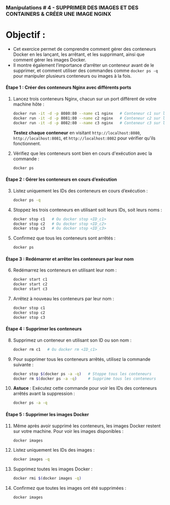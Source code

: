 
### **Manipulations # 4 - SUPPRIMER DES IMAGES ET DES CONTAINERS & CRÉER UNE IMAGE NGINX**

# **Objectif** :
- Cet exercice permet de comprendre comment gérer des conteneurs Docker en les lançant, les arrêtant, et les supprimant, ainsi que comment gérer les images Docker. 
- Il montre également l’importance d’arrêter un conteneur avant de le supprimer, et comment utiliser des commandes comme `docker ps -q` pour manipuler plusieurs conteneurs ou images à la fois.

#### Étape 1 : Créer des conteneurs Nginx avec différents ports
1. Lancez trois conteneurs Nginx, chacun sur un port différent de votre machine hôte :
   ```bash
   docker run -it -d -p 8080:80 --name c1 nginx   # Conteneur c1 sur le port 8080
   docker run -it -d -p 8081:80 --name c2 nginx   # Conteneur c2 sur le port 8081
   docker run -it -d -p 8082:80 --name c3 nginx   # Conteneur c3 sur le port 8082
   ```
   **Testez chaque conteneur** en visitant `http://localhost:8080`, `http://localhost:8081`, et `http://localhost:8082` pour vérifier qu'ils fonctionnent.

2. Vérifiez que les conteneurs sont bien en cours d'exécution avec la commande :
   ```bash
   docker ps
   ```

#### Étape 2 : Gérer les conteneurs en cours d’exécution

3. Listez uniquement les IDs des conteneurs en cours d’exécution :
   ```bash
   docker ps -q
   ```

4. Stoppez les trois conteneurs en utilisant soit leurs IDs, soit leurs noms :
   ```bash
   docker stop c1   # Ou docker stop <ID_c1>
   docker stop c2   # Ou docker stop <ID_c2>
   docker stop c3   # Ou docker stop <ID_c3>
   ```

5. Confirmez que tous les conteneurs sont arrêtés :
   ```bash
   docker ps
   ```

#### Étape 3 : Redémarrer et arrêter les conteneurs par leur nom

6. Redémarrez les conteneurs en utilisant leur nom :
   ```bash
   docker start c1
   docker start c2
   docker start c3
   ```

7. Arrêtez à nouveau les conteneurs par leur nom :
   ```bash
   docker stop c1
   docker stop c2
   docker stop c3
   ```

#### Étape 4 : Supprimer les conteneurs

8. Supprimez un conteneur en utilisant son ID ou son nom :
   ```bash
   docker rm c1   # Ou docker rm <ID_c1>
   ```

9. Pour supprimer tous les conteneurs arrêtés, utilisez la commande suivante :
   ```bash
   docker stop $(docker ps -a -q)   # Stoppe tous les conteneurs
   docker rm $(docker ps -a -q)     # Supprime tous les conteneurs
   ```

10. **Astuce** : Exécutez cette commande pour voir les IDs des conteneurs arrêtés avant la suppression :
    ```bash
    docker ps -a -q
    ```

#### Étape 5 : Supprimer les images Docker

11. Même après avoir supprimé les conteneurs, les images Docker restent sur votre machine. Pour voir les images disponibles :
    ```bash
    docker images
    ```

12. Listez uniquement les IDs des images :
    ```bash
    docker images -q
    ```

13. Supprimez toutes les images Docker :
    ```bash
    docker rmi $(docker images -q)
    ```

14. Confirmez que toutes les images ont été supprimées :
    ```bash
    docker images
    ```




